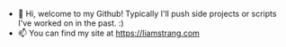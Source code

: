 - 👋 Hi, welcome to my Github! Typically I'll push side projects or scripts I've worked on in the past. :)
- 📫 You can find my site at https://liamstrang.com
